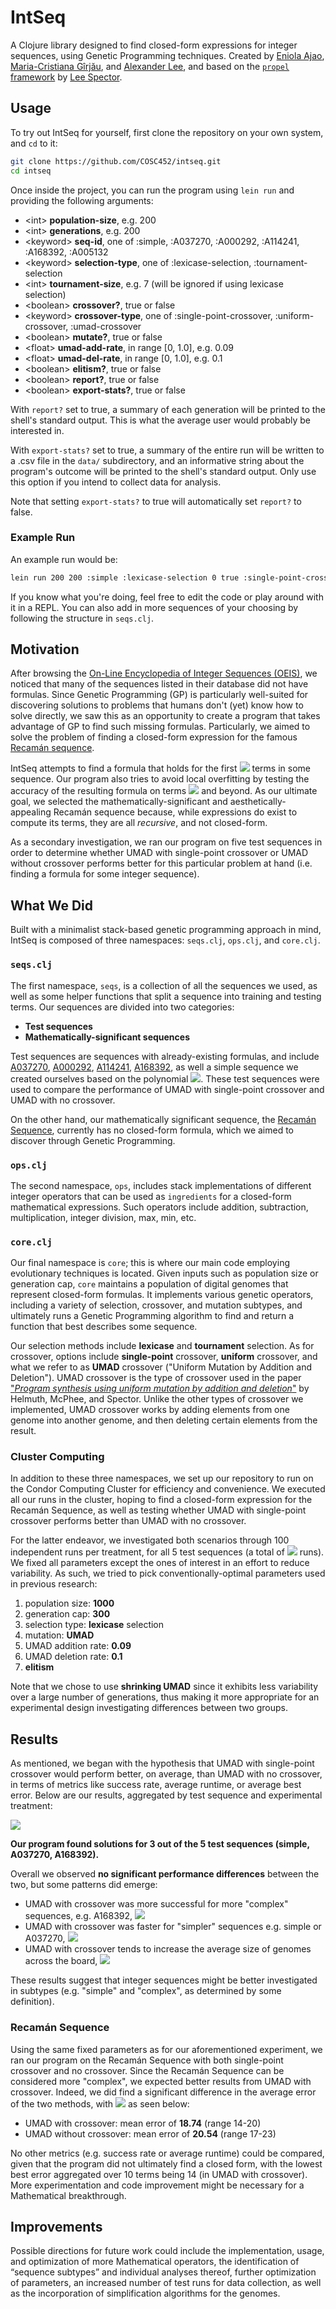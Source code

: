 # IntSeq

A Clojure library designed to find closed-form expressions for integer sequences, using Genetic Programming techniques. Created by [Eniola Ajao](https://github.com/eajao1), [Maria-Cristiana Gîrjău](https://github.com/mcgirjau), and [Alexander Lee](https://github.com/alexlee311), and based on the [`propel` framework](https://github.com/lspector/propel) by [Lee Spector](https://github.com/lspector).

## Usage

To try out IntSeq for yourself, first clone the repository on your own system, and `cd` to it:

```bash
git clone https://github.com/COSC452/intseq.git
cd intseq
```

Once inside the project, you can run the program using `lein run` and providing the following arguments:

* \<int> **population-size**, e.g. 200
* \<int> **generations**, e.g. 200
* \<keyword> **seq-id**, one of :simple, :A037270, :A000292, :A114241, :A168392, :A005132
* \<keyword> **selection-type**, one of :lexicase-selection, :tournament-selection
* \<int> **tournament-size**, e.g. 7 (will be ignored if using lexicase selection)
* \<boolean> **crossover?**, true or false
* \<keyword> **crossover-type**, one of :single-point-crossover, :uniform-crossover, :umad-crossover
* \<boolean> **mutate?**, true or false
* \<float> **umad-add-rate**, in range [0, 1.0], e.g. 0.09
* \<float> **umad-del-rate**, in range [0, 1.0], e.g. 0.1
* \<boolean> **elitism?**, true or false
* \<boolean> **report?**, true or false
* \<boolean> **export-stats?**, true or false

With `report?` set to true, a summary of each generation will be printed to the shell's standard output. This is what the average user would probably be interested in. 

With `export-stats?` set to true, a summary of the entire run will be written to a .csv file in the `data/` subdirectory, and an informative string about the program's outcome will be printed to the shell's standard output. Only use this option if you intend to collect data for analysis. 

Note that setting `export-stats?` to true will automatically set `report?` to false.

### Example Run

An example run would be:

```bash
lein run 200 200 :simple :lexicase-selection 0 true :single-point-crossover true 0.09 0.1 true true false
```

If you know what you're doing, feel free to edit the code or play around with it in a REPL. You can also add in more sequences of your choosing by following the structure in `seqs.clj`.

## Motivation

After browsing the [On-Line Encyclopedia of Integer Sequences (OEIS)](https://oeis.org/), we noticed that many of the sequences listed in their database did not have formulas. Since Genetic Programming (GP) is particularly well-suited for discovering solutions to problems that humans don't (yet) know how to solve directly, we saw this as an opportunity to create a program that takes advantage of GP to find such missing formulas. Particularly, we aimed to solve the problem of finding a closed-form expression for the famous [Recamán sequence](https://en.wikipedia.org/wiki/Recam%C3%A1n%27s_sequence). 

IntSeq attempts to find a formula that holds for the first <img src="https://render.githubusercontent.com/render/math?math=n"> terms in some sequence. Our program also tries to avoid local overfitting by testing the accuracy of the resulting formula on terms <img src="https://render.githubusercontent.com/render/math?math=n %2B 1"> and beyond. As our ultimate goal, we selected the mathematically-significant and aesthetically-appealing Recamán sequence because, while expressions do exist to compute its terms, they are all *recursive*, and not closed-form.

As a secondary investigation, we ran our program on five test sequences in order to determine whether UMAD with single-point crossover or UMAD without crossover performs better for this particular problem at hand (i.e. finding a formula for some integer sequence).

## What We Did

Built with a minimalist stack-based genetic programming approach in mind, IntSeq is composed of three namespaces: `seqs.clj`, `ops.clj`, and `core.clj`. 


### `seqs.clj`

The first namespace, `seqs`, is a collection of all the sequences we used, as well as some helper functions that split a sequence into training and testing terms. Our sequences are divided into two categories: 

* **Test sequences**
* **Mathematically-significant sequences**

Test sequences are sequences with already-existing formulas, and include [A037270](https://oeis.org/A037270), [A000292](https://oeis.org/A000292), [A114241](https://oeis.org/A114241), [A168392](https://oeis.org/A168392), as well a simple sequence we created ourselves based on the polynomial <img src="https://render.githubusercontent.com/render/math?math=f(n) = n^2 %2B n %2B 4, \, n \geq 0">. These test sequences were used to compare the performance of UMAD with single-point crossover and UMAD with no crossover. 

On the other hand, our mathematically significant sequence, the [Recamán Sequence](https://oeis.org/A005132), currently has no closed-form formula, which we aimed to discover through Genetic Programming.

### `ops.clj`

The second namespace, `ops`, includes stack implementations of different integer operators that can be used as `ingredients` for a closed-form mathematical expressions. Such operators include addition, subtraction, multiplication, integer division, max, min, etc.

### `core.clj`

Our final namespace is `core`; this is where our main code employing evolutionary techniques is located. Given inputs such as population size or generation cap, `core` maintains a population of digital genomes that represent closed-form formulas. It implements various genetic operators, including a variety of selection, crossover, and mutation subtypes, and ultimately runs a Genetic Programming algorithm to find and return a function that best describes some sequence.

Our selection methods include **lexicase** and **tournament** selection. As for crossover, options include **single-point** crossover, **uniform** crossover, and what we refer to as **UMAD** crossover ("Uniform Mutation by Addition and Deletion"). UMAD crossover is the type of crossover used in the paper ["*Program synthesis using uniform mutation by addition and deletion*"](https://dl.acm.org/doi/10.1145/3205455.3205603) by Helmuth, McPhee, and Spector. Unlike the other types of crossover we implemented, UMAD crossover works by adding elements from one genome into another genome, and then deleting certain elements from the result.

### Cluster Computing

In addition to these three namespaces, we set up our repository to run on the Condor Computing Cluster for efficiency and convenience. We executed all our runs in the cluster, hoping to find a closed-form expression for the Recamán Sequence, as well as testing whether UMAD with single-point crossover performs better than UMAD with no crossover. 

For the latter endeavor, we investigated both scenarios through 100 independent runs per treatment, for all 5 test sequences (a total of <img src="https://render.githubusercontent.com/render/math?math=2 \cdot 100 \cdot 5 = 1000"> runs). We fixed all parameters except the ones of interest in an effort to reduce variability. As such, we tried to pick conventionally-optimal parameters used in previous research:
 
 1. population size: **1000**
 2. generation cap: **300**
 3. selection type: **lexicase** selection
 4. mutation: **UMAD**
 5. UMAD addition rate: **0.09**
 6. UMAD deletion rate: **0.1**
 7. **elitism**

Note that we chose to use **shrinking UMAD** since it exhibits less variability over a large number of generations, thus making it more appropriate for an experimental design investigating differences between two groups. 

## Results

As mentioned, we began with the hypothesis that UMAD with single-point crossover would perform better, on average, than UMAD with no crossover, in terms of metrics like success rate, average runtime, or average best error. Below are our results, aggregated by test sequence and experimental treatment:

![](results.png)

**Our program found solutions for 3 out of the 5 test sequences (simple, A037270, A168392).**

Overall we observed **no significant performance differences** between the two, but some patterns did emerge:

* UMAD with crossover was more successful for more "complex" sequences, e.g. A168392, <img src="https://render.githubusercontent.com/render/math?math=p = 0.02">
* UMAD with crossover was faster for "simpler" sequences e.g. simple or A037270, <img src="https://render.githubusercontent.com/render/math?math=p \ll 0.001">
* UMAD with crossover tends to increase the average size of genomes across the board, <img src="https://render.githubusercontent.com/render/math?math=p \ll 0.001">

These results suggest that integer sequences might be better investigated in subtypes (e.g. "simple" and "complex", as determined by some definition).

### Recamán Sequence

Using the same fixed parameters as for our aforementioned experiment, we ran our program on the Recamán Sequence with both single-point crossover and no crossover. Since the Recamán Sequence can be considered more "complex", we expected better results from UMAD with crossover. Indeed, we did find a significant difference in the average error of the two methods, with <img src="https://render.githubusercontent.com/render/math?math=p \ll 0.001"> as seen below:

* UMAD with crossover: mean error of **18.74** (range 14-20)
* UMAD without crossover: mean error of **20.54** (range 17-23)

No other metrics (e.g. success rate or average runtime) could be compared, given that the program did not ultimately find a closed form, with the lowest best error aggregated over 10 terms being 14 (in UMAD with crossover). More experimentation and code improvement might be necessary for a Mathematical breakthrough.

## Improvements

Possible directions for future work could include the implementation, usage, and optimization of more Mathematical operators, the identification of “sequence subtypes” and individual analyses thereof, further optimization of parameters, an increased number of test runs for data collection, as well as the incorporation of simplification algorithms for the genomes.
